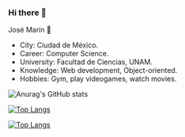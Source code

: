 <!--**Jose2432/Jose2432** is a ✨ _special_ ✨ repository because its `README.md` (this file) appears on your GitHub profile.

Here are some ideas to get you started:-->

### Hi there 👋

José Marín 🌴
- City: Ciudad de México.
- Career: Computer Science.
- University: Facultad de Ciencias, UNAM.
- Knowledge: Web development, Object-oriented.
- Hobbies: Gym, play videogames, watch movies.

![Anurag's GitHub stats](https://github-readme-stats.vercel.app/api?username=Jose2432&show_icons=true&theme=radical)


[![Top Langs](https://github-readme-stats.vercel.app/api/top-langs/?username=Jose2432)](https://github.com/Jose2432/github-readme-stats)


[![Top Langs](https://github-readme-stats.vercel.app/api/top-langs/?username=Jose2432&langs_count=8)](https://github.com/Jose2432/github-readme-stats)
